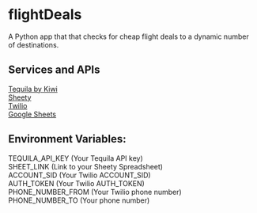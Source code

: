 # flightDeals

A Python app that that checks for cheap flight deals to a dynamic number of destinations.

## Services and APIs
[Tequila by Kiwi](https://tequila.kiwi.com/portal/getting-started)<br>
[Sheety](https://sheety.co/)<br>
[Twilio](https://www.twilio.com/de/)<br>
[Google Sheets](https://docs.google.com/spreadsheets/d/1cvFbs10s_g8C4x33eJhB3_103R5bHPUcw_ZHiB-Oaqs/edit#gid=0)

## Environment Variables:

TEQUILA_API_KEY (Your Tequila API key)<br>
SHEET_LINK (Link to your Sheety Spreadsheet)<br>
ACCOUNT_SID (Your Twilio ACCOUNT_SID)<br>
AUTH_TOKEN (Your Twilio AUTH_TOKEN)<br>
PHONE_NUMBER_FROM (Your Twilio phone number)<br>
PHONE_NUMBER_TO (Your phone number)

